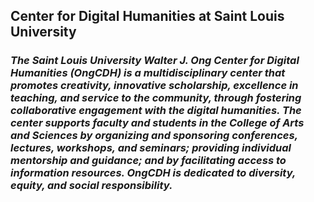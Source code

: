 ## Center for Digital Humanities at Saint Louis University

### *The Saint Louis University Walter J. Ong Center for Digital Humanities (OngCDH) is a multidisciplinary center that promotes creativity, innovative scholarship, excellence in teaching, and service to the community, through fostering collaborative engagement with the digital humanities. The center supports faculty and students in the College of Arts and Sciences by organizing and sponsoring conferences, lectures, workshops, and seminars; providing individual mentorship and guidance; and by facilitating access to information resources. OngCDH is dedicated to diversity, equity, and social responsibility.*

<!--

**Here are some ideas to get you started:**

🙋‍♀️ A short introduction - what is your organization all about?
🌈 Contribution guidelines - how can the community get involved?
👩‍💻 Useful resources - where can the community find your docs? Is there anything else the community should know?
🍿 Fun facts - what does your team eat for breakfast?
🧙 Remember, you can do mighty things with the power of [Markdown](https://docs.github.com/github/writing-on-github/getting-started-with-writing-and-formatting-on-github/basic-writing-and-formatting-syntax)
-->
